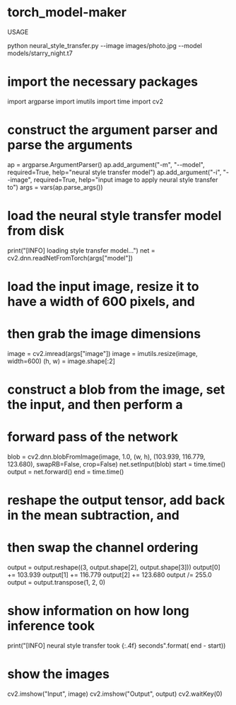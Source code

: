 # torch_model-maker

USAGE

python neural_style_transfer.py --image images/photo.jpg --model models/starry_night.t7

# import the necessary packages
import argparse
import imutils
import time
import cv2

# construct the argument parser and parse the arguments
ap = argparse.ArgumentParser()
ap.add_argument("-m", "--model", required=True,
	help="neural style transfer model")
ap.add_argument("-i", "--image", required=True,
	help="input image to apply neural style transfer to")
args = vars(ap.parse_args())

# load the neural style transfer model from disk
print("[INFO] loading style transfer model...")
net = cv2.dnn.readNetFromTorch(args["model"])

# load the input image, resize it to have a width of 600 pixels, and
# then grab the image dimensions
image = cv2.imread(args["image"])
image = imutils.resize(image, width=600)
(h, w) = image.shape[:2]

# construct a blob from the image, set the input, and then perform a
# forward pass of the network
blob = cv2.dnn.blobFromImage(image, 1.0, (w, h),
	(103.939, 116.779, 123.680), swapRB=False, crop=False)
net.setInput(blob)
start = time.time()
output = net.forward()
end = time.time()

# reshape the output tensor, add back in the mean subtraction, and
# then swap the channel ordering
output = output.reshape((3, output.shape[2], output.shape[3]))
output[0] += 103.939
output[1] += 116.779
output[2] += 123.680
output /= 255.0
output = output.transpose(1, 2, 0)

# show information on how long inference took
print("[INFO] neural style transfer took {:.4f} seconds".format(
	end - start))

# show the images
cv2.imshow("Input", image)
cv2.imshow("Output", output)
cv2.waitKey(0)
